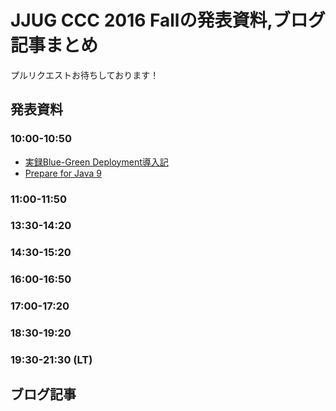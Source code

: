 # JJUG CCC 2016 Fallの発表資料,ブログ記事まとめ

プルリクエストお待ちしております！

## 発表資料

### 10:00-10:50
- [実録Blue-Green Deployment導入記](http://www.slideshare.net/setoazusa/jjug-ccc-bluegreendeployment)
- [Prepare for Java 9](http://www.slideshare.net/YujiKubota/java9-69782018)

### 11:00-11:50

### 13:30-14:20

### 14:30-15:20

### 16:00-16:50

### 17:00-17:20

### 18:30-19:20

### 19:30-21:30 (LT)

## ブログ記事
